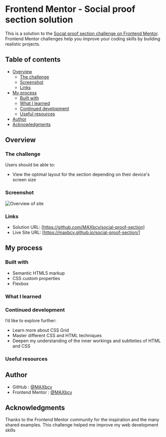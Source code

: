 # Frontend Mentor - Social proof section solution

This is a solution to the [Social proof section challenge on Frontend Mentor](https://www.frontendmentor.io/challenges/social-proof-section-6e0qTv_bA). Frontend Mentor challenges help you improve your coding skills by building realistic projects. 

## Table of contents

- [Overview](#overview)
  - [The challenge](#the-challenge)
  - [Screenshot](#screenshot)
  - [Links](#links)
- [My process](#my-process)
  - [Built with](#built-with)
  - [What I learned](#what-i-learned)
  - [Continued development](#continued-development)
  - [Useful resources](#useful-resources)
- [Author](#author)
- [Acknowledgments](#acknowledgments)

## Overview

### The challenge

Users should be able to:

- View the optimal layout for the section depending on their device's screen size

### Screenshot

![Overview of site](./screenshot.jpg)

### Links

- Solution URL: [https://github.com/MAXbcv/social-proof-section]
- Live Site URL: [https://maxbcv.github.io/social-proof-section/]

## My process

### Built with

- Semantic HTML5 markup
- CSS custom properties
- Flexbox

### What I learned

### Continued development

I’d like to explore further:
- Learn more about CSS Grid
- Master different CSS and HTML techniques
- Deepen my understanding of the inner workings and subtleties of HTML and CSS

### Useful resources

## Author

- GitHub : [@MAXbcv](https://github.com/MAXbcv)
- Frontend Mentor : [@MAXbcv](https://www.frontendmentor.io/profile/MAXbcv)

## Acknowledgments
Thanks to the Frontend Mentor community for the inspiration and the many shared examples. This challenge helped me improve my web development skills
